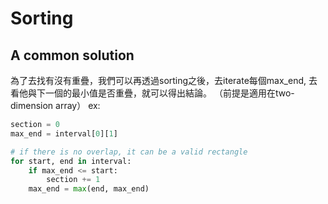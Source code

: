 # Sorting
## A common solution
為了去找有沒有重疊，我們可以再透過sorting之後，去iterate每個max_end, 去看他與下一個的最小值是否重疊，就可以得出結論。 （前提是適用在two-dimension array）
ex:
```python
section = 0
max_end = interval[0][1]

# if there is no overlap, it can be a valid rectangle
for start, end in interval:
    if max_end <= start:
        section += 1
    max_end = max(end, max_end)
```